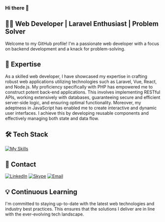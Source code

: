 ### Hi there 👋
## 👨‍💻 Web Developer | Laravel Enthusiast | Problem Solver
Welcome to my GitHub profile! I'm a passionate web developer with a focus on backend development and a knack for problem-solving.

## 🚀 Expertise
As a skilled web developer, I have showcased my expertise in crafting robust web applications utilizing technologies such as Laravel, Vue, React, and Node.js. My proficiency specifically with PHP has empowered me to construct potent back-end applications. This involves implementing RESTful APIs, working extensively with databases, guaranteeing secure and efficient server-side logic, and ensuring optimal functionality. Moreover, my adeptness in JavaScript has enabled me to create interactive and dynamic user interfaces. I achieve this by developing reusable components and effectively managing both state and data flow.

## 🛠️ Tech Stack
[![My Skills](https://skillicons.dev/icons?i=php,js,html,css,laravel,nodejs,react,vue,jquery,bootstrap,mysql,mongodb,graphql,git,github,gitlab,regex)](https://skillicons.dev)


## 📧 Contact
[![LinkedIn](https://img.shields.io/badge/LinkedIn-Profile-blue)](https://www.linkedin.com/in/jerico-tilacas-57896218b)
[![Skype](https://img.shields.io/badge/Skype-Chat-blue?logo=skype)](skype:https://join.skype.com/invite/dI21hhr3ZaQC)
[![Email](https://img.shields.io/badge/Email-Contact%20Me-red?logo=email)](mailto:jerichotilacas@gmail.com)

## 💡 Continuous Learning
I'm committed to staying up-to-date with the latest web technologies and industry best practices. This ensures that the solutions I deliver are in line with the ever-evolving tech landscape.
